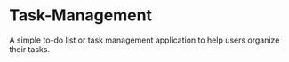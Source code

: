 # Task-Management
A simple to-do list or task management application to help users organize their tasks.
